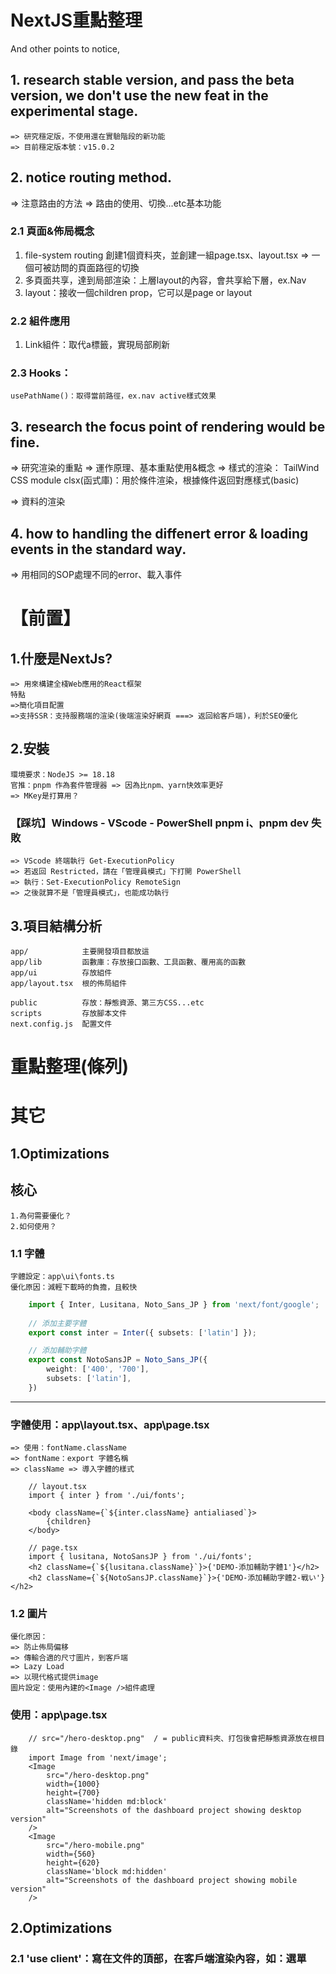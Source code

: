 # NextJS重點整理

And other points to notice,
## 1. research stable version, and pass the beta version, we don't use the new feat in the experimental stage.
    => 研究穩定版，不使用還在實驗階段的新功能
    => 目前穩定版本號：v15.0.2


## 2. notice routing method.
 => 注意路由的方法
 => 路由的使用、切換...etc基本功能
 ### 2.1 頁面&佈局概念
 1. file-system routing 
    創建1個資料夾，並創建一組page.tsx、layout.tsx => 一個可被訪問的頁面路徑的切換
 2. 多頁面共享，達到局部渲染：上層layout的內容，會共享給下層，ex.Nav
 3. layout：接收一個children prop，它可以是page or layout
 
 ### 2.2 組件應用
 1. Link組件：取代a標籤，實現局部刷新
 ### 2.3 Hooks：
    usePathName()：取得當前路徑，ex.nav active樣式效果





## 3. research the focus point of rendering would be fine. 
 => 研究渲染的重點
 => 運作原理、基本重點使用&概念
 => 樣式的渲染：
        TailWind
        CSS module
        clsx(函式庫)：用於條件渲染，根據條件返回對應樣式(basic)

 => 資料的渲染


## 4. how to handling the diffenert error & loading events in the standard way.
 => 用相同的SOP處理不同的error、載入事件



# 【前置】
## 1.什麼是NextJs?
    => 用來構建全棧Web應用的React框架
    特點
    =>簡化項目配置
    =>支持SSR：支持服務端的渲染(後端渲染好網頁 ===> 返回給客戶端)，利於SEO優化

## 2.安裝
    環境要求：NodeJS >= 18.18
    官推：pnpm 作為套件管理器 => 因為比npm、yarn快效率更好
    => MKey是打算用？

### 【踩坑】Windows - VScode - PowerShell pnpm i、pnpm dev 失敗
    => VScode 終端執行 Get-ExecutionPolicy
    => 若返回 Restricted，請在「管理員模式」下打開 PowerShell
    => 執行：Set-ExecutionPolicy RemoteSign
    => 之後就算不是「管理員模式」，也能成功執行


## 3.項目結構分析
    app/            主要開發項目都放這
    app/lib         函數庫：存放接口函數、工具函數、覆用高的函數
    app/ui          存放組件
    app/layout.tsx  根的佈局組件

    public          存放：靜態資源、第三方CSS...etc
    scripts         存放腳本文件
    next.config.js  配置文件

# 重點整理(條列)


# 其它
## 1.Optimizations
## 核心
    1.為何需要優化？
    2.如何使用？

### 1.1 字體
    字體設定：app\ui\fonts.ts
    優化原因：減輕下載時的負擔，且較快
```ts
    import { Inter, Lusitana, Noto_Sans_JP } from 'next/font/google';
    
    // 添加主要字體
    export const inter = Inter({ subsets: ['latin'] });

    // 添加輔助字體
    export const NotoSansJP = Noto_Sans_JP({
        weight: ['400', '700'],
        subsets: ['latin'], 
    })
```
----

### 字體使用：app\layout.tsx、app\page.tsx
    => 使用：fontName.className
    => fontName：export 字體名稱
    => className => 導入字體的樣式
```tsx
    // layout.tsx
    import { inter } from './ui/fonts';

    <body className={`${inter.className} antialiased`}>
        {children}
    </body>

    // page.tsx
    import { lusitana, NotoSansJP } from './ui/fonts';
    <h2 className={`${lusitana.className}`}>{'DEMO-添加輔助字體1'}</h2>
    <h2 className={`${NotoSansJP.className}`}>{'DEMO-添加輔助字體2-戦い'}</h2>
```


### 1.2 圖片
    優化原因：
    => 防止佈局偏移
    => 傳輸合適的尺寸圖片，到客戶端
    => Lazy Load
    => 以現代格式提供image
    圖片設定：使用內建的<Image />組件處理
### 使用：app\page.tsx
```tsx 
    // src="/hero-desktop.png"  / = public資料夾、打包後會把靜態資源放在根目錄
    import Image from 'next/image';
    <Image
        src="/hero-desktop.png"
        width={1000}
        height={700}
        className='hidden md:block'
        alt="Screenshots of the dashboard project showing desktop version"
    />
    <Image
        src="/hero-mobile.png"
        width={560}
        height={620}
        className='block md:hidden'
        alt="Screenshots of the dashboard project showing mobile version"
    />
```
## 2.Optimizations
### 2.1 'use client'：寫在文件的頂部，在客戶端渲染內容，如：選單